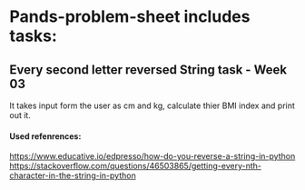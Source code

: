# Pands-problem-sheet includes tasks:

## Every second letter reversed String task - Week 03

It takes input form the user as cm and  kg, calculate thier BMI index and print out it. 

#### Used refenrences:
https://www.educative.io/edpresso/how-do-you-reverse-a-string-in-python
https://stackoverflow.com/questions/46503865/getting-every-nth-character-in-the-string-in-python